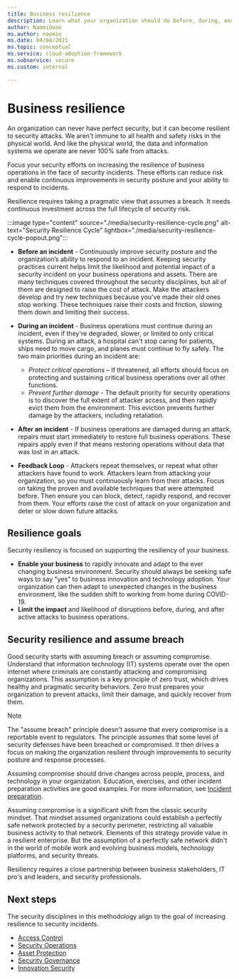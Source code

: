 ```yaml
---
title: Business resilience
description: Learn what your organization should do before, during, and after an attack to keep it online and available.
author: NaomiOooo
ms.author: naomio
ms.date: 04/04/2021
ms.topic: conceptual
ms.service: cloud-adoption-framework
ms.subservice: secure
ms.custom: internal

---
```

# Business resilience

An organization can never have perfect security, but it can become resilient to security attacks. We aren't immune to all health and safety risks in the physical world. And like the physical world, the data and information systems we operate are never 100% safe from attacks.

Focus your security efforts on increasing the resilience of business operations in the face of security incidents. These efforts can reduce risk and enable continuous improvements in security posture and your ability to respond to incidents.  

Resilience requires taking a pragmatic view that assumes a breach. It needs continuous investment across the full lifecycle of security risk.

:::image type="content" source="./media/security-resilience-cycle.png" alt-text="Security Resilience Cycle" lightbox="./media/security-resilience-cycle-popout.png":::

- **Before an incident** - Continuously improve security posture and the organization’s ability to respond to an incident. Keeping security practices current helps limit the likelihood and potential impact of a security incident on your business operations and assets. There are many techniques covered throughout the security disciplines, but all of them are designed to raise the cost of attack. Make the attackers develop and try new techniques because you've made their old ones stop working. These techniques raise their costs and friction, slowing them down and limiting their success.

- **During an incident** - Business operations must continue during an incident, even if they're degraded, slower, or limited to only critical systems. During an attack, a hospital can't stop caring for patients, ships need to move cargo, and planes must continue to fly safely. The two main priorities during an incident are:
  - *Protect critical operations* – If threatened, all efforts should focus on protecting and sustaining critical business operations over all other functions.
  - *Prevent further damage* - The default priority for security operations is to discover the full extent of attacker access, and then rapidly evict them from the environment. This eviction prevents further damage by the attackers, including retaliation.

- **After an incident** - If business operations are damaged during an attack, repairs must start immediately to restore full business operations. These repairs apply even if that means restoring operations without data that was lost in an attack.
- **Feedback Loop** - Attackers repeat themselves, or repeat what other attackers have found to work. Attackers learn from attacking your organization, so you must continuously learn from their attacks. Focus on taking the proven and available techniques that were attempted before. Then ensure you can block, detect, rapidly respond, and recover from them. Your efforts raise the cost of attack on your organization and deter or slow down future attacks.

## Resilience goals

Security resiliency is focused on supporting the resiliency of your business.

- **Enable your business** to rapidly innovate and adapt to the ever changing business environment. Security should always be seeking safe ways to say "yes" to business innovation and technology adoption. Your organization can then adapt to unexpected changes in the business environment, like the sudden shift to working from home during COVID-19.
- **Limit the impact** and likelihood of disruptions before, during, and after active attacks to business operations.

## Security resilience and assume breach

Good security starts with assuming breach or assuming compromise. Understand that information technology (IT) systems operate over the open internet where criminals are constantly attacking and compromising organizations. This assumption is a key principle of zero trust, which drives healthy and pragmatic security behaviors. Zero trust prepares your organization to prevent attacks, limit their damage, and quickly recover from them.

> [!NOTE]
> The "assume breach" principle doesn't assume that every compromise is a reportable event to regulators. The principle assumes that some level of security defenses have been breached or compromised. It then drives a focus on making the organization resilient through improvements to security posture and response processes.

Assuming compromise should drive changes across people, process, and technology in your organization. Education, exercises, and other incident preparation activities are good examples. For more information, see [Incident preparation](../organize/cloud-security-incident-preparation.md).

Assuming compromise is a significant shift from the classic security mindset. That mindset assumed organizations could establish a perfectly safe network protected by a security perimeter, restricting all valuable business activity to that network. Elements of this strategy provide value in a resilient enterprise. But the assumption of a perfectly safe network didn't in the world of mobile work and evolving business models, technology platforms, and security threats.

Resiliency requires a close partnership between business stakeholders, IT pro's and leaders, and security professionals.

## Next steps

The security disciplines in this methodology align to the goal of increasing resilience to security incidents.

- [Access Control](./access-control.md)
- [Security Operations](./security-operations.md)
- [Asset Protection](./asset-protection.md)
- [Security Governance](./security-governance.md)
- [Innovation Security](./innovation-security.md)
